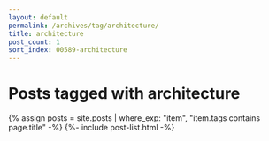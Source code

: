 ```yaml
---
layout: default
permalink: /archives/tag/architecture/
title: architecture
post_count: 1
sort_index: 00589-architecture
---
```

<h1 class="page-heading">Posts tagged with architecture</h1>
{% assign posts = site.posts | where_exp: "item", "item.tags contains page.title" -%}
{%- include post-list.html -%}
